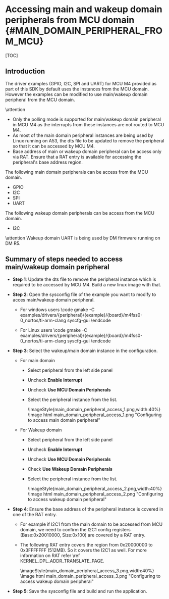 # Accessing main and wakeup domain peripherals from MCU domain {#MAIN_DOMAIN_PERIPHERAL_FROM_MCU}

[TOC]

## Introduction

The driver examples (GPIO, I2C, SPI and UART) for MCU M4 provided as part of this SDK by default uses the instances from the MCU domain. However the examples can be modified to use main/wakeup domain peripheral from the MCU domain.

\attention
 - Only the polling mode is supported for main/wakeup domain peripheral in MCU M4 as the interrupts from these instances are not routed to MCU M4.
 - As most of the main domain peripheral instances are being used by Linux running on A53, the dts file to be updated to remove the peripheral so that it can be accessed by MCU M4.
 - Base address of main or wakeup domain peripheral can be access only via RAT. Ensure that a RAT entry is available for accessing the peripheral's base address region.

The following main domain peripherals can be access from the MCU domain.
 - GPIO
 - I2C
 - SPI
 - UART

The following wakeup domain peripherals can be access from the MCU domain.
 - I2C

\attention Wakeup domain UART is being used by DM firmware running on DM R5.

## Summary of steps needed to access main/wakeup domain peripheral

 - **Step 1**: Update the dts file to remove the peripheral instance which is required to be accessed by MCU M4. Build a new linux image with that.

 - **Step 2**: Open the sysconfig file of the example you want to modify to acces main/wakeup domain peripheral.
    - For windows users
        \code
        gmake -C examples/drivers/{peripheral}/{example}/{board}/m4fss0-0_nortos/ti-arm-clang syscfg-gui
        \endcode

    - For Linux users
        \code
        gmake -C examples/drivers/{peripheral}/{example}/{board}/m4fss0-0_nortos/ti-arm-clang syscfg-gui
        \endcode
 - **Step 3**: Select the wakeup/main domain instance in the configuration.
     - For main domain
        - Select peripheral from the left side panel
        - Uncheck **Enable Interrupt**
        - Uncheck **Use MCU Domain Peripherals**
        - Select the peripheral instance from the list.

            \imageStyle{main_domain_peripheral_access_1.png,width:40%}
            \image html main_domain_peripheral_access_1.png "Configuring to access main domain peripheral"

     - For Wakeup domain
        - Select peripheral from the left side panel
        - Uncheck **Enable Interrupt**
        - Uncheck **Use MCU Domain Peripherals**
        - Check **Use Wakeup Domain Peripherals**
        - Select the peripheral instance from the list.

            \imageStyle{main_domain_peripheral_access_2.png,width:40%}
            \image html main_domain_peripheral_access_2.png "Configuring to access wakeup domain peripheral"

 - **Step 4**: Ensure the base address of the peripheral instance is covered in one of the RAT entry.
    - For example if I2C1 from the main domain to be accessed from MCU domain, we need to confirm the I2C1 config registers (Base:0x20010000, Size:0x100) are covered by a RAT entry.
    - The following RAT entry covers the region from 0x20000000 to 0x3FFFFFFF (512MB). So it covers the I2C1 as well. For more information on RAT refer \ref KERNEL_DPL_ADDR_TRANSLATE_PAGE.

        \imageStyle{main_domain_peripheral_access_3.png,width:40%}
        \image html main_domain_peripheral_access_3.png "Configuring to access wakeup domain peripheral"

 - **Step 5**: Save the sysconfig file and build and run the application.
